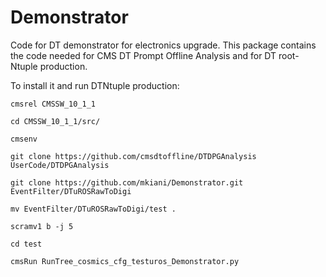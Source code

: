 # Demonstrator


Code for DT demonstrator for electronics upgrade. This package contains the code needed for CMS DT Prompt Offline Analysis and for DT root-Ntuple production.

To install it and run DTNtuple production:

```
cmsrel CMSSW_10_1_1

cd CMSSW_10_1_1/src/

cmsenv

git clone https://github.com/cmsdtoffline/DTDPGAnalysis UserCode/DTDPGAnalysis

git clone https://github.com/mkiani/Demonstrator.git EventFilter/DTuROSRawToDigi 

mv EventFilter/DTuROSRawToDigi/test . 

scramv1 b -j 5

cd test

cmsRun RunTree_cosmics_cfg_testuros_Demonstrator.py

```
